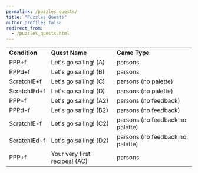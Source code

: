 ```yaml
---
permalink: /puzzles_quests/
title: "Puzzles Quests"
author_profile: false
redirect_from: 
  - /puzzles_quests.html
---
```

||||
|--- |--- |--- |
|**Condition**|**Quest Name**|**Game Type**|
|PPP+f|Let's go sailing! (A)|parsons|
|PPPd+f|Let's go sailing! (B)|parsons|
|ScratchIE+f|Let's go sailing! (C)|parsons (no palette)|
|ScratchIEd+f|Let's go sailing! (D)|parsons (no palette)|
|PPP-f|Let's go sailing! (A2)|parsons (no feedback)|
|PPPd-f|Let's go sailing! (B2)|parsons (no feedback)|
|ScratchIE-f|Let's go sailing! (C2)|parsons (no feedback no palette)|
|ScratchIEd-f|Let's go sailing! (D2)|parsons (no feedback no palette)|
|PPP+f|Your very first recipes! (AC)|parsons|

